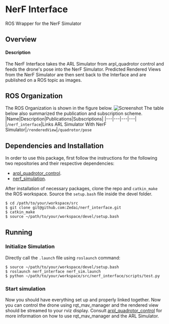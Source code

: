 # NerF Interface
ROS Wrapper for the NerF Simulator
## Overview
#### Description
The NerF Interface takes the ARL Simulator from arpl_quadrotor control and feeds the drone's pose into the NerF Simulator. Predicted Rendered Views from the NerF Simulator are then sent back to the Interface and are published on a ROS topic as images.

## ROS Organization
The ROS Organization is shown in the figure below. 
![Screenshot](doc/ros_diagram.png)
The table below also summarized the publication and subscription scheme.
|Name|Description|Publications|Subscriptions|
|---|---|---|---|
|`/nerf_interface`|Links ARL Simulator With NerF Simulator|`/renderedView`|`/quadrotor/pose`

## Dependencies and Installation
In order to use this package, first follow the instructions for the following two repositories and their respective dependencies:
- [arpl_quadrotor_control](https://github.com/arplaboratory/arpl_quadrotor_control).
- [nerf_simulation](https://github.com/arplaboratory/nerf_simulation).

After installation of necessary packages, clone the repo and `catkin_make` the ROS workspace. Source the `setup.bash` file inside the devel folder.

```
$ cd /path/to/your/workspace/src
$ git clone git@github.com:Zedai/nerf_interface.git
$ catkin_make
$ source ~/path/to/your/workspace/devel/setup.bash
```

##  Running
### Initialize Simulation
Directly call the `.launch`  file using `roslaunch` command:
```
$ source ~/path/to/your/workspace/devel/setup.bash
$ roslaunch nerf_interface nerf_sim.launch
$ python ~/path/to/your/workspace/src/nerf_interface/scripts/test.py
```
### Start simulation
Now you should have everything set up and properly linked together. Now you can control the drone using rqt_mav_manager and the rendered view should be streamed to your rviz display. Consult [arpl_quadrotor_control](https://github.com/arplaboratory/arpl_quadrotor_control) for more information on how to use rqt_mav_manager and the ARL Simulator.
